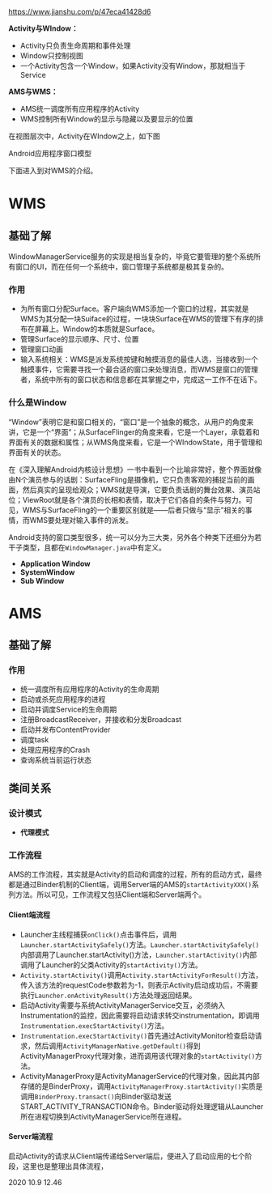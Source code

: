 https://www.jianshu.com/p/47eca41428d6

**Activity与WIndow：**

- Activity只负责生命周期和事件处理
- Window只控制视图
- 一个Activity包含一个Window，如果Activity没有Window，那就相当于Service

**AMS与WMS：**

- AMS统一调度所有应用程序的Activity
- WMS控制所有Window的显示与隐藏以及要显示的位置



在视图层次中，Activity在WIndow之上，如下图

Android应用程序窗口模型

下面进入到对WMS的介绍。

# WMS

## 基础了解

WindowManagerService服务的实现是相当复杂的，毕竟它要管理的整个系统所有窗口的UI，而在任何一个系统中，窗口管理子系统都是极其复杂的。

### 作用

- 为所有窗口分配Surface。客户端向WMS添加一个窗口的过程，其实就是WMS为其分配一块Suiface的过程，一块块Surface在WMS的管理下有序的排布在屏幕上。Window的本质就是Surface。
- 管理Surface的显示顺序、尺寸、位置
- 管理窗口动画
- 输入系统相关：WMS是派发系统按键和触摸消息的最佳人选，当接收到一个触摸事件，它需要寻找一个最合适的窗口来处理消息，而WMS是窗口的管理者，系统中所有的窗口状态和信息都在其掌握之中，完成这一工作不在话下。

### 什么是Window

“Window”表明它是和窗口相关的，“窗口”是一个抽象的概念，从用户的角度来讲，它是一个“界面”；从SurfaceFlinger的角度来看，它是一个Layer，承载着和界面有关的数据和属性；从WMS角度来看，它是一个WIndowState，用于管理和界面有关的状态。

在《深入理解Android内核设计思想》一书中看到一个比喻非常好，整个界面就像由N个演员参与的话剧：SurfaceFling是摄像机，它只负责客观的捕捉当前的画面，然后真实的呈现给观众；WMS就是导演，它要负责话剧的舞台效果、演员站位；ViewRoot就是各个演员的长相和表情，取决于它们各自的条件与努力。可见，WMS与SurfaceFling的一个重要区别就是——后者只做与“显示”相关的事情，而WMS要处理对输入事件的派发。

Android支持的窗口类型很多，统一可以分为三大类，另外各个种类下还细分为若干子类型，且都在`WindowManager.java`中有定义。

- **Application Window**
- **SystemWindow**
- **Sub Window**

# AMS

## 基础了解

### 作用

- 统一调度所有应用程序的Activity的生命周期
- 启动或杀死应用程序的进程
- 启动并调度Service的生命周期
- 注册BroadcastReceiver，并接收和分发Broadcast
- 启动并发布ContentProvider
- 调度task
- 处理应用程序的Crash
- 查询系统当前运行状态

## 类间关系

### 设计模式

- **代理模式**



### 工作流程

AMS的工作流程，其实就是Activity的启动和调度的过程，所有的启动方式，最终都是通过Binder机制的Client端，调用Server端的AMS的`startActivityXXX()`系列方法。所以可见，工作流程又包括Client端和Server端两个。

#### Client端流程

- Launcher主线程捕获`onClick()`点击事件后，调用`Launcher.startActivitySafely()`方法。`Launcher.startActivitySafely()`内部调用了Launcher.startActivity()方法，`Launcher.startActivity()`内部调用了Launcher的父类Activity的`startActivity()`方法。
- `Activity.startActivity()`调用`Activity.startActivityForResult()`方法，传入该方法的requestCode参数若为-1，则表示Activity启动成功后，不需要执行`Launcher.onActivityResult()`方法处理返回结果。
- 启动Activity需要与系统ActivityManagerService交互，必须纳入Instrumentation的监控，因此需要将启动请求转交instrumentation，即调用`Instrumentation.execStartActivity()`方法。
- `Instrumentation.execStartActivity()`首先通过ActivityMonitor检查启动请求，然后调用`ActivityManagerNative.getDefault()`得到ActivityManagerProxy代理对象，进而调用该代理对象的`startActivity()`方法。
- ActivityManagerProxy是ActivityManagerService的代理对象，因此其内部存储的是BinderProxy，调用`ActivityManagerProxy.startActivity()`实质是调用`BinderProxy.transact()`向Binder驱动发送START_ACTIVITY_TRANSACTION命令。Binder驱动将处理逻辑从Launcher所在进程切换到ActivityManagerService所在进程。

#### Server端流程

启动Activity的请求从Client端传递给Server端后，便进入了启动应用的七个阶段，这里也是整理出具体流程，

 2020 10.9  12.46
